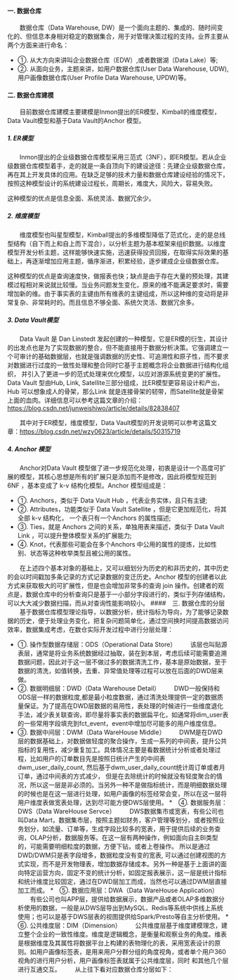 #### 一. 数据仓库
&emsp;&emsp;数据仓库（Data Warehouse, DW）是一个面向主题的、集成的、随时间变化的、但信息本身相对稳定的数据集合，用于对管理决策过程的支持。业界主要从两个方面来进行命名：
* ①. 从大方向来讲叫企业数据仓库（EDW）,或者数据湖（Data Lake）等;
* ②. 从面向业务，主题来讲，如用户数据仓库(User Data Warehouse, UDW), 用户画像数据仓库(User Profile Data Warehouse, UPDW)等。

#### 二. 数据仓库建模
&emsp;&emsp;目前数据仓库建模主要建模是Inmon提出的ER模型，Kimball的维度模型，Data Vault模型和基于Data Vault的Anchor 模型。
##### 1. ER模型
&emsp;&emsp;Inmon提出的企业级数据仓库模型采用三范式（3NF），即ER模型。若从企业级数据仓库模型着手，走的就是一条自顶向下的建设途径：先建企业级数据仓库，再在其上开发具体的应用。在缺乏足够的技术力量和数据仓库建设经验的情况下，按照这种模型设计的系统建设过程长，周期长，难度大，风险大，容易失败。

这种模型的优点是信息全面、系统灵活、数据冗余少。

##### 2. 维度模型
&emsp;&emsp;维度模型也叫星型模型，Kimball提出的多维模型降低了范式化，走的是总线型结构（自下而上和自上而下混合），以分析主题为基本框架来组织数据。以维度模型开发分析主题，这样能够快速实施，迅速获得投资回报，在取得实际效果的基础上，再逐渐增加应用主题，循序渐进，积累经验，逐步建成企业级数据仓库。

这种模型的优点是查询速度快，做报表也快；缺点是由于存在大量的预处理，其建模过程相对来说就比较慢。当业务问题发生变化，原来的维不能满足要求时，需要增加新的维。由于事实表的主键由所有维表的主键组成，所以这种维的变动将是非常复杂、非常耗时的。而且信息不够全面、系统欠灵活、数据冗余多。
##### 3. Data Vault模型
&emsp;&emsp;Data Vault 是 Dan Linstedt 发起创建的一种模型，它是ER模的衍生，其设计的出发点也是为了实现数据的整合，但不能直接用于数据分析决策。它强调建立一个可审计的基础数据层，也就是强调数据的历史性、可追溯性和原子性，而不要求对数据进行过度的一致性处理和整合同时它基于主题概念将企业数据进行结构化组织，
并引入了更进一步的范式处理来优化模型，以应对游源系统变更的扩展性。 Data Vault 型由Hub, Link, Satellite三部分组成，比ER模型更容易设计和产出，Hub 可以想象成人的骨架，那么Link 就是连接骨架的韧带，而Satellite就是骨架上面的血肉。详细信息可以参考这篇文章的介绍：
https://blog.csdn.net/junweishiwo/article/details/82838407

&emsp;&emsp;其中对于ER模型，维度模型，Data Vault模型的开发说明可以参考这篇文章：https://blog.csdn.net/wzy0623/article/details/50315719
##### 4. Anchor 模型
&emsp;&emsp;Anchor对Data Vault 模型做了进一步规范化处理，初衷是设计一个高度可扩展的模型，其核心思想是所有的扩展只是添加而不是修改，因此将模型规范到 6NF ，基本变成了 k-v 结构化模型。Anchor 模型组成是：
* ①. Anchors，类似于 Data Vault Hub ，代表业务实体，且只有主键;
* ②. Attributes，功能类似于 Data Vault Satellite ，但是它更加规范化，将其全部 k-v 结构化， 一个表只有一个Anchors 的属性描述;
* ③. Ties，就是 Anchors 之间的关系，单独用表来描述，类似于 Data Vault Link ，可以提升整体模型关系的扩展能力;
* ④. Knot，代表那些可能会在多个Anchors 中公用的属性的提炼，比如性别、状态等这种枚举类型且被公用的属性。

&emsp;&emsp;在上述四个基本对象的基础上，又可以细划分为历史的和非历史的，其中历史的会以时间戳加多条记录的方式记录数据的变迁历史。Anchor 模型的创建者以此方式来获取极大的可扩展性，但是也会增加非常多的查询 join 操作。创建者的观点是，数据仓库中的分析查询只是基于一小部分字段进行的，类似于列存储结构，可以大大减少数据扫描，而从对查询性能影响较小。
####　三. 数据仓库的分层
&emsp;&emsp;基于数据仓库模型理论指导，以数据分析，统计指标为导向，为了能够记录数据的历史，便于处理业务变化，把复杂问题简单化，通过空间换时间提高数据访问效率，数据集成考虑，在数仓实际开发过程中进行分层处理：
* ①. 操作型数据存储层：ODS（Operational Data Store）
&emsp;&emsp;该层也叫贴源表层，通常是将业务系统数据经过抽取，装在到本层，考虑后续可能需要追溯数据问题，因此对于这一层不做过多的数据清洗工作，基本是原始数据，至于数据的清洗，如值转换，去重、异常值处理等过程可以放在后面的DWD层来做。
* ②. 数据明细层：DWD（Data Warehouse Detail）
&emsp;&emsp;DWD一般保持和ODS层一样的数据粒度,都是最小粒度数据，通过清洗处理提供一定的数据质量保证。为了提高在DWD层数据的易用性，表处理的时候进行一些维度退化手法，减少表关联查询，即尽量将事实表的数据扁平化，如通常将dim_user表的一些常用字段填充到fct_event，event中增加尽可能多的用户维度信息。
* ③. 数据中间层：DWM（Data WareHouse Middle）
&emsp;&emsp;DWM是在DWD层的数据基础上，对数据做轻度的聚合操作，生成一系列的中间表，提升公共指标的复用性，减少重复加工。具体情况主要是看数据统计分析或者处理过程，比如用户的订单数目先是按照日统计产生的中间表dwm_user_daily_count, 然后基于dwm_user_daily_count统计周订单或者月订单，通过中间表的方式减少，
但是在去除统计的时候就没有轻度聚合的情况，所以这一层是非必须的。当另外一种不是做指标统计，而是明细数据处理的时候也是在这一层进行处理，如用户画像的标签经常会变，所以在这一层将用户维度表做宽表处理，达到尽可能方便DWS层使用。
*　④. 数据服务层：DWS（Data WareHouse Servce）
&emsp;&emsp;DWS数据集市或宽表，有些公司也叫Data Mart，数据集市层，按照主题如财务，客户管理等划分，或者按照业务划分，如流量、订单等，生成字段比较多的宽表，用于提供后续的业务查询，OLAP分析，数据服务等。在这一层有两种操作，例如面向自主BI类型的，可能需要明细粒度的数据，方便下钻，或者上卷操作。
所以是通过DWD/DWM只是表字段增多，数据粒度没有变的宽表, 可以通过创建视图的方式实现，而不是开发物理表，增加数据存储成本。另外一种是基于上面讲的面向特定运营方向，固定不变的统计分析，如固定报表展示，这一层是统计指标和统计维度比较固定，通过在DWD层加工而成，当然也可以通过DWM层直接加工而成。
*　⑤. 数据应用层：DWA（Data WareHouse Application）
&emsp;&emsp;有些公司也叫APP层，提供给数据展示，数据产品或者OLAP多维数据分析使用的数据，一般是从DWS层导出到MySQL、Redis等系统中供线上系统使用；也可以是基于DWS层表的视图提供给Spark/Presto等自主分析使用。
*　⑥. 公共维度层：DIM（Dimension）
&emsp;&emsp;公共维度层基于维度建模理念，建立整个企业的一致性维度。维度是逻辑概念，是衡量和观察业务的角度。维表是根据维度及其属性将数据平台上构建的表物理化的表，采用宽表设计的原则。如用户画像标签表，是用来用户分群分组的角度视角，或者单个用户360视角的进行用户分析，用户画像标签表就属于公共维度层，同时
和其他几个层进行互通交互。
&emsp;&emsp;从上往下看对应数据仓库分层如下：

